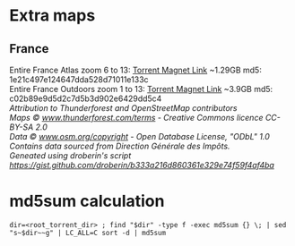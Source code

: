 # Extra maps
## France
Entire France Atlas zoom 6 to 13: [Torrent Magnet Link](https://tinyurl.com/43n7uwv3) ~1.29GB md5: 1e21c497e124647dda528d71011e133c
<br>Entire France Outdoors zoom 1 to 13: [Torrent Magnet Link](https://tinyurl.com/3xhpn7j7)  ~3.9GB md5: c02b89e9d5d2c7d5b3d902e6429dd5c4
*<br>Attribution to Thunderforest and OpenStreetMap contributors*
*<br>Maps © www.thunderforest.com/terms - Creative Commons licence CC-BY-SA 2.0*
*<br>Data © www.osm.org/copyright - Open Database License, "ODbL" 1.0*
*<br>Contains data sourced from Direction Générale des Impôts.*
*<br>Geneated using droberin's script https://gist.github.com/droberin/b333a216d860361e329e74f59f4af4ba*
# md5sum calculation
`dir=<root_torrent_dir> ; find "$dir" -type f -exec md5sum {} \; | sed "s~$dir~~g" | LC_ALL=C sort -d | md5sum`

